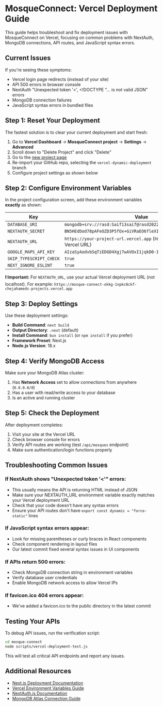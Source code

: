 # MosqueConnect: Vercel Deployment Guide

This guide helps troubleshoot and fix deployment issues with MosqueConnect on Vercel, focusing on common problems with NextAuth, MongoDB connections, API routes, and JavaScript syntax errors.

## Current Issues

If you're seeing these symptoms:
- Vercel login page redirects (instead of your site)
- API 500 errors in browser console
- NextAuth "Unexpected token '<', <!DOCTYPE \"... is not valid JSON" errors
- MongoDB connection failures
- JavaScript syntax errors in bundled files

## Step 1: Reset Your Deployment

The fastest solution is to clear your current deployment and start fresh:

1. Go to **Vercel Dashboard** → **MosqueConnect project** → **Settings** → **Advanced**
2. Scroll down to "Delete Project" and click "Delete"
3. Go to the [new project page](https://vercel.com/new)
4. Re-import your GitHub repo, selecting the `vercel-dynamic-deployment` branch
5. Configure project settings as shown below

## Step 2: Configure Environment Variables

In the project configuration screen, add these environment variables **exactly** as shown:

| Key | Value |
|-----|-------|
| `DATABASE_URI` | `mongodb+srv://rasd:Saif13saif@rasd2022.z69cu.mongodb.net/ummah` |
| `NEXTAUTH_SECRET` | `BN5HEdDod78pAFeOZD3P5fOx+GiVRaEO6fleXIMatXT65ngkAftFIRoVa04=` |
| `NEXTAUTH_URL` | `https://your-project-url.vercel.app` (replace with your actual Vercel URL) |
| `GOOGLE_MAPS_API_KEY` | `AIzaSyAodvbSqTiEDGD4Xgj7wAVOxI1jqkD0-Ik` |
| `SKIP_TYPESCRIPT_CHECK` | `true` |
| `NEXT_IGNORE_ESLINT` | `true` |

**❗ Important:** For `NEXTAUTH_URL`, use your actual Vercel deployment URL (not localhost).
For example: `https://mosque-connect-okkg-1npkc8ckf-chejahameds-projects.vercel.app`

## Step 3: Deploy Settings

Use these deployment settings:

- **Build Command**: `next build`
- **Output Directory**: `.next` (default)
- **Install Command**: `bun install` (or `npm install` if you prefer)
- **Framework Preset**: Next.js
- **Node.js Version**: 18.x

## Step 4: Verify MongoDB Access

Make sure your MongoDB Atlas cluster:
1. Has **Network Access** set to allow connections from anywhere (`0.0.0.0/0`)
2. Has a user with read/write access to your database
3. Is an active and running cluster

## Step 5: Check the Deployment

After deployment completes:

1. Visit your site at the Vercel URL
2. Check browser console for errors
3. Verify API routes are working (test `/api/mosques` endpoint)
4. Make sure authentication/login functions properly

## Troubleshooting Common Issues

### If NextAuth shows "Unexpected token '<'" errors:
- This usually means the API is returning HTML instead of JSON
- Make sure your NEXTAUTH_URL environment variable exactly matches your Vercel deployment URL
- Check that your code doesn't have any syntax errors
- Ensure your API routes don't have `export const dynamic = "force-static"` lines

### If JavaScript syntax errors appear:
- Look for missing parentheses or curly braces in React components
- Check component rendering in layout files
- Our latest commit fixed several syntax issues in UI components

### If APIs return 500 errors:
- Check MongoDB connection string in environment variables
- Verify database user credentials
- Enable MongoDB network access to allow Vercel IPs

### If favicon.ico 404 errors appear:
- We've added a favicon.ico to the public directory in the latest commit

## Testing Your APIs

To debug API issues, run the verification script:

```bash
cd mosque-connect
node scripts/vercel-deployment-test.js
```

This will test all critical API endpoints and report any issues.

## Additional Resources

- [Next.js Deployment Documentation](https://nextjs.org/docs/deployment)
- [Vercel Environment Variables Guide](https://vercel.com/docs/concepts/projects/environment-variables)
- [NextAuth.js Documentation](https://next-auth.js.org/getting-started/deployment)
- [MongoDB Atlas Connection Guide](https://www.mongodb.com/docs/atlas/tutorial/connect-to-your-cluster/)
